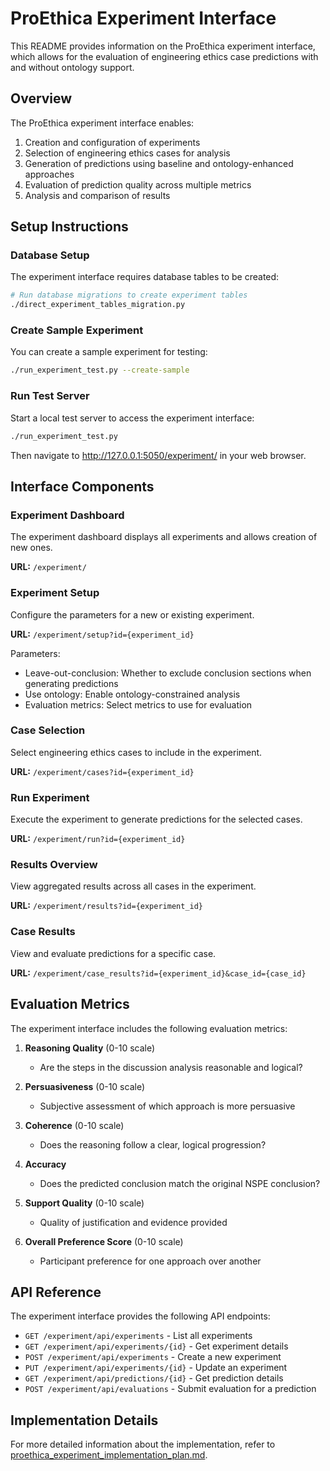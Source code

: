 # ProEthica Experiment Interface

This README provides information on the ProEthica experiment interface, which allows for the evaluation of engineering ethics case predictions with and without ontology support.

## Overview

The ProEthica experiment interface enables:
1. Creation and configuration of experiments
2. Selection of engineering ethics cases for analysis
3. Generation of predictions using baseline and ontology-enhanced approaches
4. Evaluation of prediction quality across multiple metrics
5. Analysis and comparison of results

## Setup Instructions

### Database Setup

The experiment interface requires database tables to be created:

```bash
# Run database migrations to create experiment tables
./direct_experiment_tables_migration.py
```

### Create Sample Experiment

You can create a sample experiment for testing:

```bash
./run_experiment_test.py --create-sample
```

### Run Test Server

Start a local test server to access the experiment interface:

```bash
./run_experiment_test.py
```

Then navigate to http://127.0.0.1:5050/experiment/ in your web browser.

## Interface Components

### Experiment Dashboard

The experiment dashboard displays all experiments and allows creation of new ones.

**URL:** `/experiment/`

### Experiment Setup

Configure the parameters for a new or existing experiment.

**URL:** `/experiment/setup?id={experiment_id}`

Parameters:
- Leave-out-conclusion: Whether to exclude conclusion sections when generating predictions
- Use ontology: Enable ontology-constrained analysis
- Evaluation metrics: Select metrics to use for evaluation

### Case Selection

Select engineering ethics cases to include in the experiment.

**URL:** `/experiment/cases?id={experiment_id}`

### Run Experiment

Execute the experiment to generate predictions for the selected cases.

**URL:** `/experiment/run?id={experiment_id}`

### Results Overview

View aggregated results across all cases in the experiment.

**URL:** `/experiment/results?id={experiment_id}`

### Case Results

View and evaluate predictions for a specific case.

**URL:** `/experiment/case_results?id={experiment_id}&case_id={case_id}`

## Evaluation Metrics

The experiment interface includes the following evaluation metrics:

1. **Reasoning Quality** (0-10 scale)
   - Are the steps in the discussion analysis reasonable and logical?

2. **Persuasiveness** (0-10 scale)
   - Subjective assessment of which approach is more persuasive

3. **Coherence** (0-10 scale)
   - Does the reasoning follow a clear, logical progression?

4. **Accuracy**
   - Does the predicted conclusion match the original NSPE conclusion?

5. **Support Quality** (0-10 scale)
   - Quality of justification and evidence provided

6. **Overall Preference Score** (0-10 scale)
   - Participant preference for one approach over another

## API Reference

The experiment interface provides the following API endpoints:

- `GET /experiment/api/experiments` - List all experiments
- `GET /experiment/api/experiments/{id}` - Get experiment details
- `POST /experiment/api/experiments` - Create a new experiment
- `PUT /experiment/api/experiments/{id}` - Update an experiment
- `GET /experiment/api/predictions/{id}` - Get prediction details
- `POST /experiment/api/evaluations` - Submit evaluation for a prediction

## Implementation Details

For more detailed information about the implementation, refer to [proethica_experiment_implementation_plan.md](docs/proethica_experiment_implementation_plan.md).
